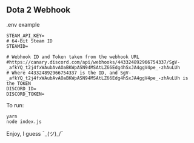 ## Dota 2 Webhook

.env example
```
STEAM_API_KEY=
# 64-Bit Steam ID
STEAMID=

# Webhook ID and Token taken from the webhook URL
#https://canary.discord.com/api/webhooks/443324892966754337/SgV-_afkYQ_t2j4fxWAubAvAOaBKWpASN94MSAtLZ66Edg4hSxJA4ggV4pe_-zhAuLUh
# Where 443324892966754337 is the ID, and SgV-_afkYQ_t2j4fxWAubAvAOaBKWpASN94MSAtLZ66Edg4hSxJA4ggV4pe_-zhAuLUh is the TOKEN
DISCORD_ID=
DISCORD_TOKEN=
```

To run:
```cli
yarn
node index.js
```

Enjoy, I guess ¯\_(ツ)_/¯